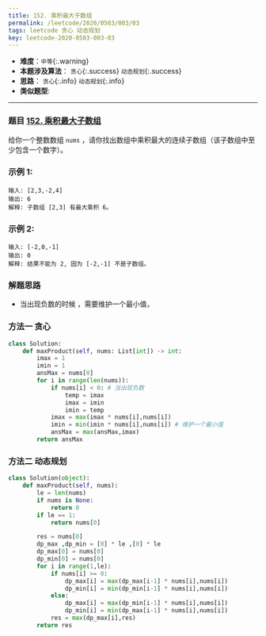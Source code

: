 ```yaml
---
title: 152. 乘积最大子数组
permalink: /leetcode/2020/0503/003/03
tags: leetcode 贪心 动态规划
key: leetcode-2020-0503-003-03
---
```

- __难度__：`中等`{:.warning}
- __本题涉及算法__： `贪心`{:.success} `动态规划`{:.success}
- __思路__： `贪心`{:.info} `动态规划`{:.info}
- __类似题型__:

---

### 题目 [152. 乘积最大子数组](https://leetcode-cn.com/problems/maximum-product-subarray/)
给你一个整数数组 `nums` ，请你找出数组中乘积最大的连续子数组（该子数组中至少包含一个数字）。

### 示例 1:
```
输入: [2,3,-2,4]
输出: 6
解释: 子数组 [2,3] 有最大乘积 6。
```
### 示例 2:
```
输入: [-2,0,-1]
输出: 0
解释: 结果不能为 2, 因为 [-2,-1] 不是子数组。
```


### 解题思路
- 当出现负数的时候 ，需要维护一个最小值，

### 方法一 贪心
```python
class Solution:
    def maxProduct(self, nums: List[int]) -> int:
        imax = 1
        imin = 1
        ansMax = nums[0]
        for i in range(len(nums)):
            if nums[i] < 0: # 当出现负数
                temp = imax
                imax = imin
                imin = temp
            imax = max(imax * nums[i],nums[i])
            imin = min(imin * nums[i],nums[i]) # 维护一个最小值
            ansMax = max(ansMax,imax)
        return ansMax


```

### 方法二 动态规划
```python
class Solution(object):
    def maxProduct(self, nums):
        le = len(nums)
        if nums is None:
            return 0
        if le == 1:
            return nums[0]

        res = nums[0]
        dp_max ,dp_min = [0] * le ,[0] * le
        dp_max[0] = nums[0]
        dp_min[0] = nums[0]
        for i in range(1,le):
            if nums[i] >= 0:
                dp_max[i] = max(dp_max[i-1] * nums[i],nums[i])
                dp_min[i] = min(dp_min[i-1] * nums[i],nums[i])
            else:
                dp_max[i] = max(dp_min[i-1] * nums[i],nums[i])
                dp_min[i] = min(dp_max[i-1] * nums[i],nums[i])
            res = max(dp_max[i],res)
        return res
```
